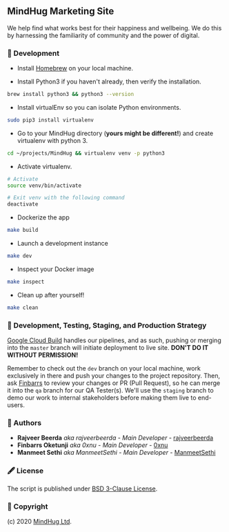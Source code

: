 ## MindHug Marketing Site
We help find what works best for their happiness and wellbeing. We do this by harnessing the familiarity of community and the power of digital.

### 🧱 Development

- Install [Homebrew](https://brew.sh/) on your local machine.

- Install Python3 if you haven't already, then verify the installation.
```bash
brew install python3 && python3 --version
```

- Install virtualEnv so you can isolate Python environments.
```bash
sudo pip3 install virtualenv
```

- Go to your MindHug directory (**yours might be different!**) and create virtualenv with python 3.
```bash
cd ~/projects/MindHug && virtualenv venv -p python3
```

- Activate virtualenv.
```bash
# Activate
source venv/bin/activate

# Exit venv with the following command
deactivate
```

- Dockerize the app
```bash
make build
```

- Launch a development instance
```bash
make dev
```

- Inspect your Docker image
```bash
make inspect
```

- Clean up after yourself!
```bash
make clean
```

### 🚀 Development, Testing, Staging, and Production Strategy

[Google Cloud Build](https://cloud.google.com/cloud-build) handles our pipelines, and as such, pushing or merging into the `master` branch will initiate deployment to live site. **DON'T DO IT WITHOUT PERMISSION!**

Remember to check out the `dev` branch on your local machine, work exclusively in there and push your changes to the project repository. Then, ask [Finbarrs](https://github.com/0xnu) to review your changes or PR (Pull Request), so he can merge it into the `qa` branch for our QA Tester(s). We'll use the `staging` branch to demo our work to internal stakeholders before making them live to end-users.


### 🤵 Authors

- **Rajveer Beerda** _aka rajveerbeerda_ - _Main Developer_ - [rajveerbeerda](https://github.com/rajveerbeerda)
- **Finbarrs Oketunji** _aka 0xnu_ - _Main Developer_ - [0xnu](https://github.com/0xnu)
- **Manmeet Sethi** _aka ManmeetSethi_ - _Main Developer_ - [ManmeetSethi](https://github.com/ManmeetSethi)

### 🖋 License

The script is published under [BSD 3-Clause License](license.txt).

### 🤝 Copyright

(c) 2020 [MindHug Ltd](https://www.mindhug.io).
